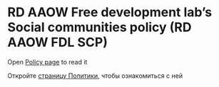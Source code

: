 # RD AAOW Free development lab’s Social communities policy (RD AAOW FDL SCP)

Open [Policy page](https://adslbarxatov.github.io/SCP) to read it

Откройте [страницу Политики](https://adslbarxatov.github.io/SCP), чтобы ознакомиться с ней

